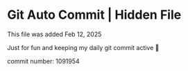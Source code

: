 # Git Auto Commit | Hidden File

This file was added Feb 12, 2025

Just for fun and keeping my daily git commit active 🤪

commit number: 1091954
